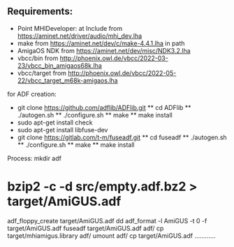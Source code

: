 Requirements:
-------------

* Point MHIDeveloper: at Include from https://aminet.net/driver/audio/mhi_dev.lha
* make from https://aminet.net/dev/c/make-4.4.1.lha in path
* AmigaOS NDK from https://aminet.net/dev/misc/NDK3.2.lha
* vbcc/bin from http://phoenix.owl.de/vbcc/2022-03-23/vbcc_bin_amigaos68k.lha
* vbcc/target from http://phoenix.owl.de/vbcc/2022-05-22/vbcc_target_m68k-amigaos.lha

for ADF creation:
* git clone https://github.com/adflib/ADFlib.git
** cd ADFlib
** ./autogen.sh
** ./configure.sh
** make
** make install
* sudo apt-get install check
* sudo apt-get install libfuse-dev
* git clone https://gitlab.com/t-m/fuseadf.git
** cd fuseadf
** ./autogen.sh
** ./configure.sh
** make
** make install

Process: 
mkdir adf
# bzip2 -c -d src/empty.adf.bz2 > target/AmiGUS.adf
adf_floppy_create target/AmiGUS.adf dd
adf_format -l AmiGUS -t 0 -f target/AmiGUS.adf
fuseadf target/AmiGUS.adf adf/
cp target/mhiamigus.library adf/
umount adf/
cp target/AmiGUS.adf ............
